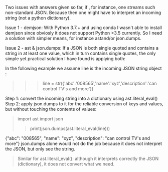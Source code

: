 Two issues with answers given so far, if , 
for instance, one streams such non-standard JSON. 
Because then one might have to interpret an incoming string (not a python dictionary).

Issue 1 - demjson: With Python 3.7.+ and using conda I wasn't able to install 
demjson since obviosly it does not support Python >3.5 currently. 
So I need a solution with simpler means, for instance astand/or json.dumps.

Issue 2 - ast & json.dumps: If a JSON is both single quoted and contains a string in at least one value, 
which in turn contains single quotes, the only simple yet practical solution I have found is applying both:

In the following example we assume line is the incoming JSON string object :

>>> line = str({'abc':'008565','name':'xyz','description':'can control TV\'s and more'})

Step 1: convert the incoming string into a dictionary using ast.literal_eval()
Step 2: apply json.dumps to it for the reliable conversion of keys and values, but without touching the contents of values:

> import ast
> import json
>> print(json.dumps(ast.literal_eval(line)))

{"abc": "008565", "name": "xyz", "description": "can control TV's and more"}
json.dumps alone would not do the job because it does not interpret the JSON, but only see the string. 
> Similar for ast.literal_eval(): although it interprets correctly the JSON (dictionary), it does not convert what we need.